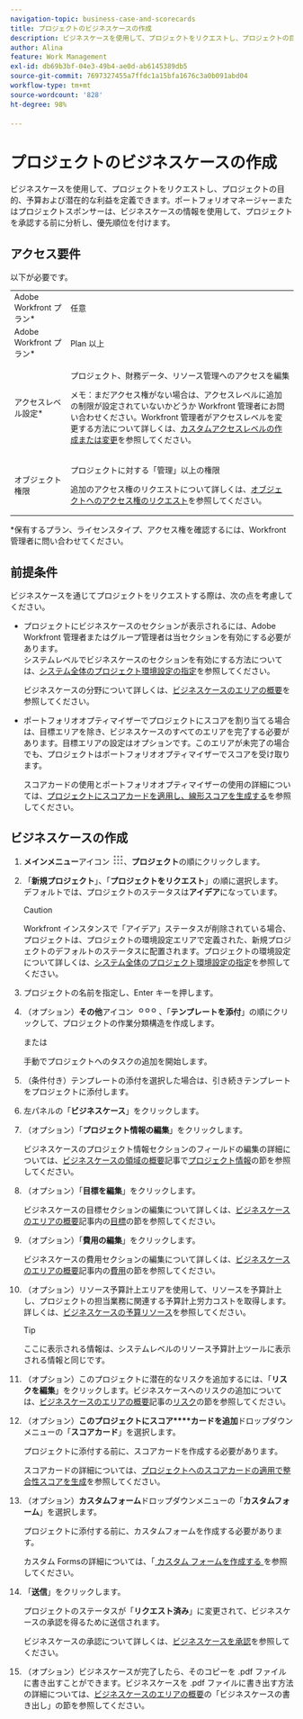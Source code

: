 ```yaml
---
navigation-topic: business-case-and-scorecards
title: プロジェクトのビジネスケースの作成
description: ビジネスケースを使用して、プロジェクトをリクエストし、プロジェクトの目的、予算および潜在的な利益を定義できます。ポートフォリオマネージャーまたはプロジェクトスポンサーは、ビジネスケースの情報を使用して、プロジェクトを承認する前に分析し、優先順位を付けます。
author: Alina
feature: Work Management
exl-id: db69b3bf-04e3-49b4-ae0d-ab6145389db5
source-git-commit: 7697327455a7ffdc1a15bfa1676c3a0b091abd04
workflow-type: tm+mt
source-wordcount: '828'
ht-degree: 98%

---
```


# プロジェクトのビジネスケースの作成

ビジネスケースを使用して、プロジェクトをリクエストし、プロジェクトの目的、予算および潜在的な利益を定義できます。ポートフォリオマネージャーまたはプロジェクトスポンサーは、ビジネスケースの情報を使用して、プロジェクトを承認する前に分析し、優先順位を付けます。

## アクセス要件

以下が必要です。

<table style="table-layout:auto"> 
 <col> 
 <col> 
 <tbody> 
  <tr> 
   <td role="rowheader">Adobe Workfront プラン*</td> 
   <td> <p>任意 </p> </td> 
  </tr> 
  <tr> 
   <td role="rowheader">Adobe Workfront プラン*</td> 
   <td> <p>Plan 以上</p> </td> 
  </tr> 
  <tr> 
   <td role="rowheader">アクセスレベル設定*</td> 
   <td> <p>プロジェクト、財務データ、リソース管理へのアクセスを編集</p> <p>メモ：まだアクセス権がない場合は、アクセスレベルに追加の制限が設定されていないかどうか Workfront 管理者にお問い合わせください。Workfront 管理者がアクセスレベルを変更する方法について詳しくは、<a href="../../../administration-and-setup/add-users/configure-and-grant-access/create-modify-access-levels.md" class="MCXref xref">カスタムアクセスレベルの作成または変更</a>を参照してください。</p> </td> 
  </tr> 
  <tr> 
   <td role="rowheader">オブジェクト権限</td> 
   <td> <p>プロジェクトに対する「管理」以上の権限</p> <p>追加のアクセス権のリクエストについて詳しくは、<a href="../../../workfront-basics/grant-and-request-access-to-objects/request-access.md" class="MCXref xref">オブジェクトへのアクセス権のリクエスト</a>を参照してください。</p> </td> 
  </tr> 
 </tbody> 
</table>

&#42;保有するプラン、ライセンスタイプ、アクセス権を確認するには、Workfront 管理者に問い合わせてください。

## 前提条件

ビジネスケースを通じてプロジェクトをリクエストする際は、次の点を考慮してください。

* プロジェクトにビジネスケースのセクションが表示されるには、Adobe Workfront 管理者またはグループ管理者は当セクションを有効にする必要があります。\
  システムレベルでビジネスケースのセクションを有効にする方法については、[システム全体のプロジェクト環境設定の指定](../../../administration-and-setup/set-up-workfront/configure-system-defaults/set-project-preferences.md)を参照してください。

  ビジネスケースの分野について詳しくは、[ビジネスケースのエリアの概要](../../../manage-work/projects/define-a-business-case/areas-of-business-case.md)を参照してください。

* ポートフォリオオプティマイザーでプロジェクトにスコアを割り当てる場合は、目標エリアを除き、ビジネスケースのすべてのエリアを完了する必要があります。目標エリアの設定はオプションです。このエリアが未完了の場合でも、プロジェクトはポートフォリオオプティマイザーでスコアを受け取ります。

  スコアカードの使用とポートフォリオオプティマイザーの使用の詳細については、[プロジェクトにスコアカードを適用し、線形スコアを生成する](../../../manage-work/projects/define-a-business-case/apply-scorecard-to-project-to-generate-alignment-score.md)を参照してください。

## ビジネスケースの作成

1. **メインメニュー**&#x200B;アイコン ![](assets/main-menu-icon.png)、**プロジェクト**&#x200B;の順にクリックします。
1. 「**新規プロジェクト**」、「**プロジェクトをリクエスト**」の順に選択します。\
   デフォルトでは、プロジェクトのステータスは&#x200B;**アイデア**&#x200B;になっています。

   >[!CAUTION]
   >
   >Workfront インスタンスで「アイデア」ステータスが削除されている場合、プロジェクトは、プロジェクトの環境設定エリアで定義された、新規プロジェクトのデフォルトのステータスに配置されます。プロジェクトの環境設定について詳しくは、[システム全体のプロジェクト環境設定の指定](../../../administration-and-setup/set-up-workfront/configure-system-defaults/set-project-preferences.md)を参照してください。

1. プロジェクトの名前を指定し、Enter キーを押します。
1. （オプション）**その他**&#x200B;アイコン ![](assets/qs-more-icon-on-an-object.png)、「**テンプレートを添付**」の順にクリックして、プロジェクトの作業分類構造を作成します。

   または

   手動でプロジェクトへのタスクの追加を開始します。

1. （条件付き）テンプレートの添付を選択した場合は、引き続きテンプレートをプロジェクトに添付します。
1. 左パネルの「**ビジネスケース**」をクリックします。
1. （オプション）「**プロジェクト情報の編集**」をクリックします。

   ビジネスケースのプロジェクト情報セクションのフィールドの編集の詳細については、[ビジネスケースの領域の概要](../../../manage-work/projects/define-a-business-case/areas-of-business-case.md)記事で[プロジェクト情報](../../../manage-work/projects/define-a-business-case/areas-of-business-case.md#project-info)の節を参照してください。

1. （オプション）「**目標を編集**」をクリックします。

   ビジネスケースの目標セクションの編集について詳しくは、[ビジネスケースのエリアの概要](../../../manage-work/projects/define-a-business-case/areas-of-business-case.md)記事内の[目標](../../../manage-work/projects/define-a-business-case/areas-of-business-case.md#goals)の節を参照してください。

1. （オプション）「**費用の編集**」をクリックします。

   ビジネスケースの費用セクションの編集について詳しくは、[ビジネスケースのエリアの概要](../../../manage-work/projects/define-a-business-case/areas-of-business-case.md)記事内の[費用](../../../manage-work/projects/define-a-business-case/areas-of-business-case.md#expenses)の節を参照してください。

1. （オプション）リソース予算計上エリアを使用して、リソースを予算計上し、プロジェクトの担当業務に関連する予算計上労力コストを取得します。詳しくは、[ビジネスケースの予算リソース](../../../manage-work/projects/define-a-business-case/budget-resources-in-business-case.md)を参照してください。

   >[!TIP]
   >
   >ここに表示される情報は、システムレベルのリソース予算計上ツールに表示される情報と同じです。

1. （オプション）このプロジェクトに潜在的なリスクを追加するには、「**リスクを編集**」をクリックします。ビジネスケースへのリスクの追加については、[ビジネスケースのエリアの概要](../../../manage-work/projects/define-a-business-case/areas-of-business-case.md)記事の[リスク](../../../manage-work/projects/define-a-business-case/areas-of-business-case.md#risks)の節を参照してください。
1. （オプション）**このプロジェクトにスコア****カードを追加**&#x200B;ドロップダウンメニューの「**スコアカード**」を選択します。

   プロジェクトに添付する前に、スコアカードを作成する必要があります。

   スコアカードの詳細については、[プロジェクトへのスコアカードの適用で整合性スコアを生成](../../../manage-work/projects/define-a-business-case/apply-scorecard-to-project-to-generate-alignment-score.md)を参照してください。

1. （オプション）**カスタムフォーム**&#x200B;ドロップダウンメニューの「**カスタムフォーム**」を選択します。

   プロジェクトに添付する前に、カスタムフォームを作成する必要があります。

   カスタム Formsの詳細については、「[ カスタム フォームを作成する ](/help/quicksilver/administration-and-setup/customize-workfront/create-manage-custom-forms/form-designer/design-a-form/design-a-form.md) を参照してください。

1. 「**送信**」をクリックします。

   プロジェクトのステータスが「**リクエスト済み**」に変更されて、ビジネスケースの承認を得るために送信されます。

   ビジネスケースの承認について詳しくは、[ビジネスケースを承認](../../../manage-work/projects/define-a-business-case/approve-business-case.md)を参照してください。

1. （オプション）ビジネスケースが完了したら、そのコピーを .pdf ファイルに書き出すことができます。ビジネスケースを .pdf ファイルに書き出す方法の詳細については、[ビジネスケースのエリアの概要](../../../manage-work/projects/define-a-business-case/areas-of-business-case.md)の「ビジネスケースの書き出し」の節を参照してください。
